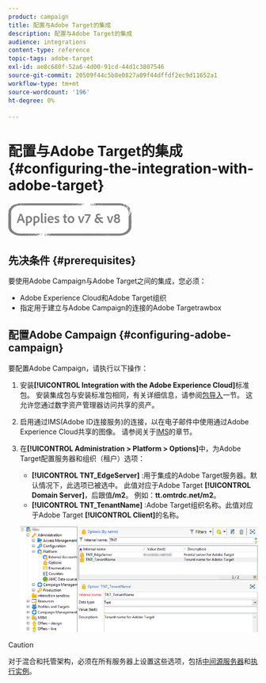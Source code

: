```yaml
---
product: campaign
title: 配置与Adobe Target的集成
description: 配置与Adobe Target的集成
audience: integrations
content-type: reference
topic-tags: adobe-target
exl-id: ae8c680f-52a6-4d00-91cd-44d1c3807546
source-git-commit: 20509f44c5b8e0827a09f44dffdf2ec9d11652a1
workflow-type: tm+mt
source-wordcount: '196'
ht-degree: 0%

---
```


# 配置与Adobe Target的集成{#configuring-the-integration-with-adobe-target}

![](../../assets/common.svg)

## 先决条件 {#prerequisites}

要使用Adobe Campaign与Adobe Target之间的集成，您必须：

* Adobe Experience Cloud和Adobe Target组织
* 指定用于建立与Adobe Campaign的连接的Adobe Targetrawbox

## 配置Adobe Campaign {#configuring-adobe-campaign}

要配置Adobe Campaign，请执行以下操作：

1. 安装&#x200B;**[!UICONTROL Integration with the Adobe Experience Cloud]**&#x200B;标准包。 安装集成包与安装标准包相同，有关详细信息，请参阅[包导入](../../platform/using/working-with-data-packages.md#importing-packages)一节。 这允许您通过数字资产管理器访问共享的资产。
1. 启用通过IMS(Adobe ID连接服务)的连接，以在电子邮件中使用通过Adobe Experience Cloud共享的图像。 请参阅关于[IMS](../../integrations/using/about-adobe-id.md)的章节。
1. 在&#x200B;**[!UICONTROL Administration > Platform > Options]**&#x200B;中，为Adobe Target配置服务器和组织（租户）选项：

   * **[!UICONTROL TNT_EdgeServer]** :用于集成的Adobe Target服务器。默认情况下，此选项已被选中。 此值对应于Adobe Target **[!UICONTROL Domain Server]**，后跟值&#x200B;**/m2**。 例如：**tt.omtrdc.net/m2**。
   * **[!UICONTROL TNT_TenantName]** :Adobe Target组织名称。此值对应于Adobe Target **[!UICONTROL Client]**&#x200B;的名称。

   ![](assets/tar_options.png)

>[!CAUTION]
>
>对于混合和托管架构，必须在所有服务器上设置这些选项，包括[中间源服务器](../../installation/using/mid-sourcing-server.md)和[执行实例](../../message-center/using/configuring-instances.md#execution-instance)。